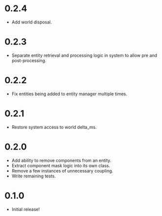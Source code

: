 # 0.2.4

* Add world disposal.

# 0.2.3

* Separate entity retrieval and processing logic in system to allow pre and post-processing.

# 0.2.2

* Fix entities being added to entity manager multiple times.

# 0.2.1

* Restore system access to world delta_ms.

# 0.2.0

* Add ability to remove components from an entity.
* Extract component mask logic into its own class.
* Remove a few instances of unnecessary coupling.
* Write remaining tests.

# 0.1.0

* Initial release!
